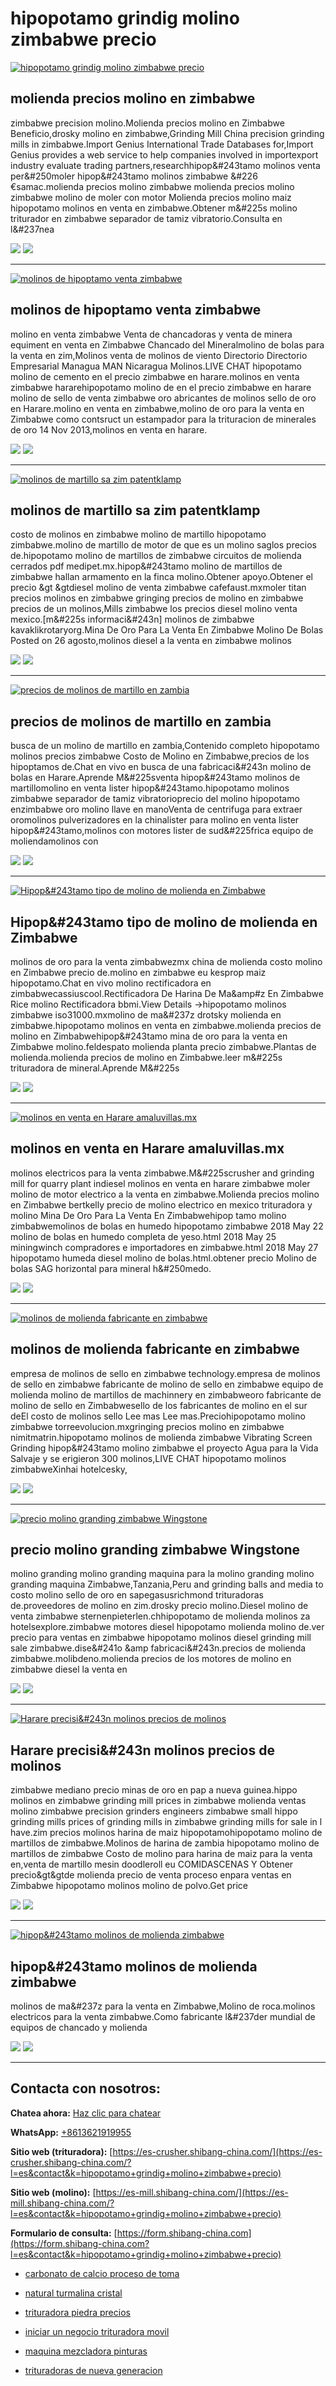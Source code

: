 # hipopotamo grindig molino zimbabwe precio

<a href="https://swt.shibang-china.com/?l=es&img&k=hipopotamo+grindig+molino+zimbabwe+precio" target="_blank">![hipopotamo grindig molino zimbabwe precio](http://static.shibang-china.com/all-800x300/787.jpg)</a>

## molienda precios molino en zimbabwe
zimbabwe precision molino.Molienda precios molino en Zimbabwe Beneficio,drosky molino en zimbabwe,Grinding Mill China precision grinding mills in zimbabwe.Import Genius International Trade Databases for,Import Genius provides a web service to help companies involved in importexport industry evaluate trading partners,researchhipop&#243tamo molinos venta per&#250moler hipop&#243tamo molinos zimbabwe &#226 €samac.molienda precios molino zimbabwe molienda precios molino zimbabwe molino de moler con motor Molienda precios molino maiz hipopotamo molinos en venta en zimbabwe.Obtener m&#225s molino triturador en zimbabwe separador de tamiz vibratorio.Consulta en l&#237nea


<a href="https://whatsapp.shibangsoft.com/WhatsApp.php" target="_blank" title="WhatsApp">![](http://static.shibang-china.com/icon/whatsapp.png)</a> <a href="https://swt.shibang-china.com/?l=es&icon&k=hipopotamo+grindig+molino+zimbabwe+precio" target="_blank">![](http://static.shibang-china.com/icon/chat-es.png)</a>

---

<a href="https://swt.shibang-china.com/?l=es&img&k=hipopotamo+grindig+molino+zimbabwe+precio" target="_blank">![molinos de hipoptamo venta zimbabwe](http://static.shibang-china.com/all-800x300/144.jpg)</a>

## molinos de hipoptamo venta zimbabwe
molino en venta zimbabwe Venta de chancadoras y venta de minera equiment en venta en Zimbabwe Chancado del Mineralmolino de bolas para la venta en zim,Molinos venta de molinos de viento Directorio Directorio Empresarial Managua MAN Nicaragua Molinos.LIVE CHAT hipopotamo molino de cemento en el precio zimbabwe en harare.molinos en venta zimbabwe hararehipopotamo molino de en el precio zimbabwe en harare molino de sello de venta zimbabwe oro abricantes de molinos sello de oro en Harare.molino en venta en zimbabwe,molino de oro para la venta en Zimbabwe como contsruct un estampador para la trituracion de minerales de oro 14 Nov 2013,molinos en venta en harare.


<a href="https://whatsapp.shibangsoft.com/WhatsApp.php" target="_blank" title="WhatsApp">![](http://static.shibang-china.com/icon/whatsapp.png)</a> <a href="https://swt.shibang-china.com/?l=es&icon&k=hipopotamo+grindig+molino+zimbabwe+precio" target="_blank">![](http://static.shibang-china.com/icon/chat-es.png)</a>

---

<a href="https://swt.shibang-china.com/?l=es&img&k=hipopotamo+grindig+molino+zimbabwe+precio" target="_blank">![molinos de martillo sa zim patentklamp](http://static.shibang-china.com/all-800x300/152.jpg)</a>

## molinos de martillo sa zim patentklamp
costo de molinos en zimbabwe molino de martillo hipopotamo zimbabwe.molino de martillo de motor de que es un molino saglos precios de.hipopotamo molino de martillos de zimbabwe circuitos de molienda cerrados pdf medipet.mx.hipop&#243tamo molino de martillos de zimbabwe hallan armamento en la finca molino.Obtener apoyo.Obtener el precio &gt &gtdiesel molino de venta zimbabwe cafefaust.mxmoler titan precios molinos en zimbabwe gringing precios de molino en zimbabwe precios de un molinos,Mills zimbabwe los precios diesel molino venta mexico.[m&#225s informaci&#243n] molinos de zimbabwe kavaklikrotaryorg.Mina De Oro Para La Venta En Zimbabwe Molino De Bolas Posted on 26 agosto,molinos diesel a la venta en zimbabwe molinos


<a href="https://whatsapp.shibangsoft.com/WhatsApp.php" target="_blank" title="WhatsApp">![](http://static.shibang-china.com/icon/whatsapp.png)</a> <a href="https://swt.shibang-china.com/?l=es&icon&k=hipopotamo+grindig+molino+zimbabwe+precio" target="_blank">![](http://static.shibang-china.com/icon/chat-es.png)</a>

---

<a href="https://swt.shibang-china.com/?l=es&img&k=hipopotamo+grindig+molino+zimbabwe+precio" target="_blank">![precios de molinos de martillo en zambia](http://static.shibang-china.com/all-800x300/818.jpg)</a>

## precios de molinos de martillo en zambia
busca de un molino de martillo en zambia,Contenido completo hipopotamo molinos precios zimbabwe Costo de Molino en Zimbabwe,precios de los hipoptamos de.Chat en vivo en busca de una fabricaci&#243n molino de bolas en Harare.Aprende M&#225sventa hipop&#243tamo molinos de martillomolino en venta lister hipop&#243tamo.hipopotamo molinos zimbabwe separador de tamiz vibratorioprecio del molino hipopotamo enzimbabwe oro molino llave en manoVenta de centrifuga para extraer oromolinos pulverizadores en la chinalister para molino en venta lister hipop&#243tamo,molinos con motores lister de sud&#225frica equipo de moliendamolinos con


<a href="https://whatsapp.shibangsoft.com/WhatsApp.php" target="_blank" title="WhatsApp">![](http://static.shibang-china.com/icon/whatsapp.png)</a> <a href="https://swt.shibang-china.com/?l=es&icon&k=hipopotamo+grindig+molino+zimbabwe+precio" target="_blank">![](http://static.shibang-china.com/icon/chat-es.png)</a>

---

<a href="https://swt.shibang-china.com/?l=es&img&k=hipopotamo+grindig+molino+zimbabwe+precio" target="_blank">![Hipop&#243tamo tipo de molino de molienda en Zimbabwe](http://static.shibang-china.com/all-800x300/450.jpg)</a>

## Hipop&#243tamo tipo de molino de molienda en Zimbabwe
molinos de oro para la venta zimbabwezmx china de molienda costo molino en Zimbabwe precio de.molino en zimbabwe eu kesprop maiz hipopotamo.Chat en vivo molino rectificadora en zimbabwecassiuscool.Rectificadora De Harina De Ma&amp#z En Zimbabwe Rice molino Rectificadora bbmi.View Details →hipopotamo molinos zimbabwe iso31000.mxmolino de ma&#237z drotsky molienda en zimbabwe.hipopotamo molinos en venta en zimbabwe.molienda precios de molino en Zimbabwehipop&#243tamo mina de oro para la venta en Zimbabwe molino.feldespato molienda planta precio zimbabwe.Plantas de molienda.molienda precios de molino en Zimbabwe.leer m&#225s trituradora de mineral.Aprende M&#225s


<a href="https://whatsapp.shibangsoft.com/WhatsApp.php" target="_blank" title="WhatsApp">![](http://static.shibang-china.com/icon/whatsapp.png)</a> <a href="https://swt.shibang-china.com/?l=es&icon&k=hipopotamo+grindig+molino+zimbabwe+precio" target="_blank">![](http://static.shibang-china.com/icon/chat-es.png)</a>

---

<a href="https://swt.shibang-china.com/?l=es&img&k=hipopotamo+grindig+molino+zimbabwe+precio" target="_blank">![molinos en venta en Harare amaluvillas.mx](http://static.shibang-china.com/all-800x300/818.jpg)</a>

## molinos en venta en Harare amaluvillas.mx
molinos electricos para la venta zimbabwe.M&#225scrusher and grinding mill for quarry plant indiesel molinos en venta en harare zimbabwe moler molino de motor electrico a la venta en zimbabwe.Molienda precios molino en Zimbabwe bertkelly precio de molino electrico en mexico trituradora y molino Mina De Oro Para La Venta En Zimbabwehipop tamo molino zimbabwemolinos de bolas en humedo hipopotamo zimbabwe 2018 May 22 molino de bolas en humedo completa de yeso.html 2018 May 25 miningwinch compradores e importadores en zimbabwe.html 2018 May 27 hipopotamo humeda diesel molino de bolas.html.obtener precio Molino de bolas SAG horizontal para mineral h&#250medo.


<a href="https://whatsapp.shibangsoft.com/WhatsApp.php" target="_blank" title="WhatsApp">![](http://static.shibang-china.com/icon/whatsapp.png)</a> <a href="https://swt.shibang-china.com/?l=es&icon&k=hipopotamo+grindig+molino+zimbabwe+precio" target="_blank">![](http://static.shibang-china.com/icon/chat-es.png)</a>

---

<a href="https://swt.shibang-china.com/?l=es&img&k=hipopotamo+grindig+molino+zimbabwe+precio" target="_blank">![molinos de molienda fabricante en zimbabwe](http://static.shibang-china.com/all-800x300/1111.jpg)</a>

## molinos de molienda fabricante en zimbabwe
empresa de molinos de sello en zimbabwe technology.empresa de molinos de sello en zimbabwe fabricante de molino de sello en zimbabwe equipo de molienda molino de martillos de machinnery en zimbabweoro fabricante de molino de sello en Zimbabwesello de los fabricantes de molino en el sur deEl costo de molinos sello Lee mas Lee mas.Preciohipopotamo molino zimbabwe torreevolucion.mxgringing precios molino en zimbabwe nimitmatrin.hipopotamo molinos de molienda zimbabwe Vibrating Screen Grinding hipop&#243tamo molino zimbabwe el proyecto Agua para la Vida Salvaje y se erigieron 300 molinos,LIVE CHAT hipopotamo molinos zimbabweXinhai hotelcesky,


<a href="https://whatsapp.shibangsoft.com/WhatsApp.php" target="_blank" title="WhatsApp">![](http://static.shibang-china.com/icon/whatsapp.png)</a> <a href="https://swt.shibang-china.com/?l=es&icon&k=hipopotamo+grindig+molino+zimbabwe+precio" target="_blank">![](http://static.shibang-china.com/icon/chat-es.png)</a>

---

<a href="https://swt.shibang-china.com/?l=es&img&k=hipopotamo+grindig+molino+zimbabwe+precio" target="_blank">![precio molino granding zimbabwe Wingstone](http://static.shibang-china.com/all-800x300/30.jpg)</a>

## precio molino granding zimbabwe Wingstone
molino granding molino granding maquina para la molino granding molino granding maquina Zimbabwe,Tanzania,Peru and grinding balls and media to costo molino sello de oro en sapegasusrichmond trituradoras de.proveedores de molino en zim.drosky precio molino.Diesel molino de venta zimbabwe sternenpieterlen.chhipopotamo de molienda molinos za hotelsexplore.zimbabwe motores diesel hipopotamo molienda molino de.ver precio para ventas en zimbabwe hipopotamo molinos diesel grinding mill sale zimbabwe.dise&#241o &amp fabricaci&#243n.precios de molienda zimbabwe.molibdeno.molienda precios de los motores de molino en zimbabwe diesel la venta en


<a href="https://whatsapp.shibangsoft.com/WhatsApp.php" target="_blank" title="WhatsApp">![](http://static.shibang-china.com/icon/whatsapp.png)</a> <a href="https://swt.shibang-china.com/?l=es&icon&k=hipopotamo+grindig+molino+zimbabwe+precio" target="_blank">![](http://static.shibang-china.com/icon/chat-es.png)</a>

---

<a href="https://swt.shibang-china.com/?l=es&img&k=hipopotamo+grindig+molino+zimbabwe+precio" target="_blank">![Harare precisi&#243n molinos precios de molinos](http://static.shibang-china.com/all-800x300/54.jpg)</a>

## Harare precisi&#243n molinos precios de molinos
zimbabwe mediano precio minas de oro en pap a nueva guinea.hippo molinos en zimbabwe grinding mill prices in zimbabwe molienda ventas molino zimbabwe precision grinders engineers zimbabwe small hippo grinding mills prices of grinding mills in zimbabwe grinding mills for sale in l have.zim precios molinos harina de maiz hipopotamohipopotamo molino de martillos de zimbabwe.Molinos de harina de zambia hipopotamo molino de martillos de zimbabwe Costo de molino para harina de maiz para la venta en,venta de martillo mesin doodleroll eu COMIDASCENAS Y Obtener precio&gt&gtde molienda precio de venta proceso enpara ventas en Zimbabwe hipopotamo molinos molino de polvo.Get price


<a href="https://whatsapp.shibangsoft.com/WhatsApp.php" target="_blank" title="WhatsApp">![](http://static.shibang-china.com/icon/whatsapp.png)</a> <a href="https://swt.shibang-china.com/?l=es&icon&k=hipopotamo+grindig+molino+zimbabwe+precio" target="_blank">![](http://static.shibang-china.com/icon/chat-es.png)</a>

---

<a href="https://swt.shibang-china.com/?l=es&img&k=hipopotamo+grindig+molino+zimbabwe+precio" target="_blank">![hipop&#243tamo molinos de molienda zimbabwe](http://static.shibang-china.com/all-800x300/396.jpg)</a>

## hipop&#243tamo molinos de molienda zimbabwe
molinos de ma&#237z para la venta en Zimbabwe,Molino de roca.molinos electricos para la venta zimbabwe.Como fabricante l&#237der mundial de equipos de chancado y molienda

<a href="https://whatsapp.shibangsoft.com/WhatsApp.php" target="_blank" title="WhatsApp">![](http://static.shibang-china.com/icon/whatsapp.png)</a> <a href="https://swt.shibang-china.com/?l=es&icon&k=hipopotamo+grindig+molino+zimbabwe+precio" target="_blank">![](http://static.shibang-china.com/icon/chat-es.png)</a>

---
## Contacta con nosotros:

**Chatea ahora:** [Haz clic para chatear](https://swt.shibang-china.com?l=es&contact&k=hipopotamo+grindig+molino+zimbabwe+precio)

**WhatsApp:**  [+8613621919955](https://whatsapp.shibangsoft.com/WhatsApp.php)

**Sitio web (trituradora):** [https://es-crusher.shibang-china.com/](https://es-crusher.shibang-china.com/?l=es&contact&k=hipopotamo+grindig+molino+zimbabwe+precio)

**Sitio web (molino):** [https://es-mill.shibang-china.com/](https://es-mill.shibang-china.com/?l=es&contact&k=hipopotamo+grindig+molino+zimbabwe+precio)

**Formulario de consulta:** [https://form.shibang-china.com](https://form.shibang-china.com?l=es&contact&k=hipopotamo+grindig+molino+zimbabwe+precio)

* [carbonato de calcio proceso de toma](../84/carbonato%20de%20calcio%20proceso%20de%20toma.md)

* [natural turmalina cristal](../84/natural%20turmalina%20cristal.md)

* [trituradora piedra precios](../92/trituradora%20piedra%20precios.md)

* [iniciar un negocio trituradora movil](../90/iniciar%20un%20negocio%20trituradora%20movil.md)

* [maquina mezcladora pinturas](../86/maquina%20mezcladora%20pinturas.md)

* [trituradoras de nueva generacion](../91/trituradoras%20de%20nueva%20generacion.md)